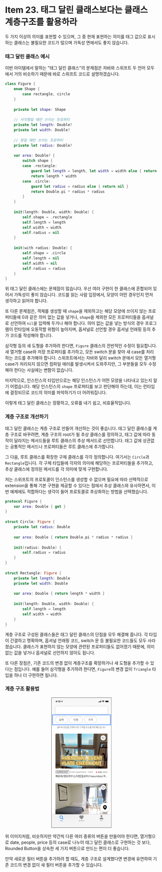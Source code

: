 # Item 23. 태그 달린 클래스보다는 클래스 계층구조를 활용하라

두 가지 이상의 의미를 표현할 수 있으며, 그 중 현재 표현하는 의미를 태그 값으로 표시하는 클래스는 불필요한 코드가 많으며 가독성 면에서도 좋지 않습니다.

### 태그 달린 클래스 예시

이번 아이템에서 말하는 "태그 달린 클래스"의 문제점은 자바와 스위프트 두 언어 모두에서 거의 비슷하기 때문에 바로 스위프트 코드로 설명하겠습니다.

```swift
class Figure {
    enum Shape {
        case rectangle, circle
    }
    
    private let shape: Shape
    
    // 사각형일 때만 쓰이는 프로퍼티
    private let length: Double?
    private let width: Double?
    
    // 원일 때만 쓰이는 프로퍼티
    private let radius: Double?
    
    var area: Double? {
        switch shape {
        case .rectangle:
            guard let length = length, let width = width else { return nil }
            return length * width
        case .circle:
            guard let radius = radius else { return nil }
            return Double.pi * radius * radius
        }
    }
    
    init(length: Double, width: Double) {
        self.shape = .rectangle
        self.length = length
        self.width = width
        self.radius = nil
    }
    
    init(with radius: Double) {
        self.shape = .circle
        self.length = nil
        self.width = nil
        self.radius = radius
    }
}
```

위 태그 달린 클래스에는 문제점이 많습니다. 우선 여러 구현이 한 클래스에 혼합되어 있어서 가독성이 좋지 않습니다. 코드를 읽는 사람 입장에서, 모양이 어떤 경우인지 먼저 생각하고 읽어야 합니다.

또 다른 문제점은, 객체를 생성할 때 `shape`을 제외하고는 해당 모양에 쓰이지 않는 프로퍼티들에 0과 같은 의미 없는 값을 넣거나, `shape`을 제외한 모든 프로퍼티들을 옵셔널로 선언하여 `nil`을 입력해 두거나 해야 합니다. 의미 없는 값을 넣는 방식의 경우 프로그램이 런타임에 오동작할 위험이 높아지며, 옵셔널로 선언할 경우 옵셔널 언래핑 등의 추가 코드를 작성해야 합니다.

삼각형 등의 새 도형을 추가하려 한다면, `Figure` 클래스의 전반적인 수정이 필요합니다. 새 열거형 case와 저장 프로퍼티를 추가하고, 모든 switch 문을 찾아 새 case를 처리하는 코드를 추가해야 합니다. 스위프트에서는 자바와 달리 switch 문에서 모든 열거형 case가 처리되지 않으면 컴파일 에러를 발생시켜서 도와주지만, 그 부분들을 모두 수정해야 한다는 사실에는 변함이 없습니다.

마지막으로, 인스턴스의 타입만으로는 해당 인스턴스가 어떤 모양을 나타내고 있는지 알기 어렵습니다. 해당 인스턴스의 `shape` 프로퍼티를 보고 판단해야 하는데, 이는 런타임에 결정되므로 코드의 의미를 파악하기가 더 어려워집니다.

이렇게 태그 달린 클래스는 장황하고, 오류를 내기 쉽고, 비효율적입니다.

### 계층 구조로 개선하기

태그 달린 클래스는 계층 구조로 만들어 개선하는 것이 좋습니다. 태그 달린 클래스를 계층 구조로 바꾸려면, 계층 구조의 root가 될 추상 클래스를 정의하고, 태그 값에 따라 동작이 달라지는 메서드들을 루트 클래스의 추상 메서드로 선언합니다. 태그 값에 상관없는 공통적인 메서드나 프로퍼티들은 루트 클래스에 추가합니다.

그 다음, 루트 클래스를 확장한 구체 클래스를 각각 정의합니다. 여기서는 `Circle`과 `Rectangle`입니다. 각 구체 타입들에 각자의 의미에 해당하는 프로퍼티들을 추가하고, 추상 클래스에 정의된 메서드를 각 의미에 맞게 구현합니다.

저는 스위프트의 프로토콜이 인스턴스를 생성할 수 없으며 필요에 따라 선택적으로 extension을 통해 기본 구현을 제공할 수 있다는 점에서 추상 클래스와 유사하면서, 이번 예제에도 적합하다는 생각이 들어 프로토콜로 추상화하는 방법을 선택했습니다.

```swift
protocol Figure {
    var area: Double { get }
}

struct Circle: Figure {
    private let radius: Double
    
    var area: Double { return Double.pi * radius * radius }
    
    init(radius: Double) {
        self.radius = radius
    }
}

struct Rectangle: Figure {
    private let length: Double
    private let width: Double
    
    var area: Double { return length * width }
    
    init(length: Double, width: Double) {
        self.length = length
        self.width = width
    }
}
```

계층 구조로 구성된 클래스들은 태그 달린 클래스의 단점을 모두 해결해 줍니다. 각 타입이 간결하고 명확하며, 옵셔널 언래핑 코드, switch 문 등 불필요한 코드들도 모두 사라졌습니다. 클래스가 표현하지 않는 모양에 관련된 프로퍼티들도 없어졌기 때문에, 의미 없는 값을 넣거나 옵셔널로 선언하지 않아도 됩니다.

또 다른 장점은, 기존 코드의 변경 없이 계층구조를 확장하거나 새 도형을 추가할 수 있다는 점입니다. 예를 들어 삼각형을 추가하려 한다면, `Figure`의 변경 없이 `Triangle` 타입을 하나 더 구현하면 됩니다.

### 계층 구조 활용법

<center><img src="resources/buttons.png" width="200"></center>

위 이미지처럼, 비슷하지만 약간씩 다른 여러 종류의 버튼을 만들어야 한다면, 열거형으로 date, people, price 등의 case로 나누어 태그 달린 클래스로 구현하는 것 보다, Rounded Button을 상속한 세 가지 버튼으로 만드는 편이 더 좋습니다.

만약 새로운 필터 버튼을 추가하려 할 때도, 계층 구조로 설계했다면 변경에 유연하여 기존 코드의 변경 없이 새 필터 버튼을 추가할 수 있습니다.
